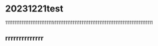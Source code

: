 # 20231221test

111111111111111111111111111l1111111111111111111111111111111111111111111111111111111

## rrrrrrrrrrrrrr